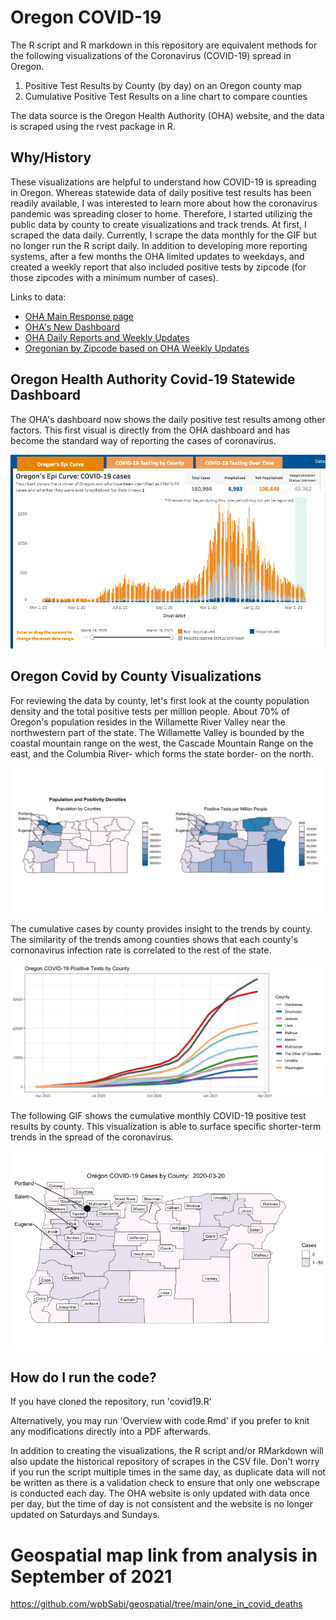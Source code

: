 
# Oregon COVID-19 

The R script and R markdown in this repository are equivalent methods for the following visualizations of the Coronavirus (COVID-19) spread in Oregon.
1. Positive Test Results by County (by day) on an Oregon county map
2. Cumulative Positive Test Results on a line chart to compare counties

The data source is the Oregon Health Authority (OHA) website, and the data is scraped using the rvest package in R. 


## Why/History

These visualizations are helpful to understand how COVID-19 is spreading in Oregon. Whereas statewide data of daily positive test results has been readily available, I was interested to learn more about how the coronavirus pandemic was spreading closer to home.  Therefore, I started utilizing the public data by county to create visualizations and track trends.  At first, I scraped the data daily.  Currently, I scrape the data monthly for the GIF but no longer run the R script daily.  In addition to developing more reporting systems, after a few months the OHA limited updates to weekdays, and created a weekly report that also included positive tests by zipcode (for those zipcodes with a minimum number of cases).




Links to data:
* [OHA Main Response page](https://govstatus.egov.com/OR-OHA-COVID-19)
* [OHA's New Dashboard](https://public.tableau.com/profile/oregon.health.authority.covid.19#!/vizhome/OregonHealthAuthorityCOVID-19DataDashboard/COVID-19EPICases)
* [OHA Daily Reports and Weekly Updates](https://www.oregon.gov/oha/erd/pages/covid-19-news.aspx)
* [Oregonian by Zipcode based on OHA Weekly Updates](https://projects.oregonlive.com/coronavirus/cases-by-zip)


## Oregon Health Authority Covid-19 Statewide Dashboard 

The OHA's dashboard now shows the daily positive test results among other factors. This first visual is directly from the OHA dashboard and has become the standard way of reporting the cases of coronavirus.

![OHA Data](https://github.com/wpbSabi/oregon-covid-19/blob/master/scripts_and_data/OHA_data.png)


## Oregon Covid by County Visualizations

For reviewing the data by county, let's first look at the county population density and the total positive tests per million people.  About 70% of Oregon's population resides in the Willamette River Valley near the northwestern part of the state.  The Willamette Valley is bounded by the coastal mountain range on the west, the Cascade Mountain Range on the east, and the Columbia River- which forms the state border- on the north.

![OHA](https://github.com/wpbSabi/oregon-covid-19/blob/master/images/Populalation%20and%20Positivity%20Densities.png)

The cumulative cases by county provides insight to the trends by county.  The similarity of the trends among counties shows that each county's cornonavirus infection rate is correlated to the rest of the state. 

![Line](https://github.com/wpbSabi/oregon-covid-19/blob/master/images/Cases%20by%20County%20Line%20Chart.png)

The following GIF shows the cumulative monthly COVID-19 positive test results by county.  This visualization is able to surface specific shorter-term trends in the spread of the coronavirus.

![GIF](https://github.com/wpbSabi/oregon-covid-19/blob/master/images/Oregon%20Covid%20GIF.gif)


## How do I run the code?

If you have cloned the repository, run 'covid19.R'

Alternatively, you may run 'Overview with code.Rmd' if you prefer to knit any modifications directly into a PDF afterwards.

In addition to creating the visualizations, the R script and/or RMarkdown will also update the historical repository of scrapes in the CSV file.  Don't worry if you run the script multiple times in the same day, as duplicate data will not be written as there is a validation check to ensure that only one webscrape is conducted each day.  The OHA website is only updated with data once per day, but the time of day is not consistent and the website is no longer updated on Saturdays and Sundays.

# Geospatial map link from analysis in September of 2021

https://github.com/wpbSabi/geospatial/tree/main/one_in_covid_deaths
